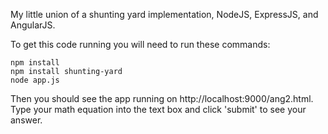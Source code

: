 My little union of a shunting yard implementation, NodeJS, ExpressJS, and AngularJS.

To get this code running you will need to run these commands:

    npm install
	npm install shunting-yard
	node app.js
	
Then you should see the app running on http://localhost:9000/ang2.html. Type your math equation into the text box and click 'submit' to see your answer.